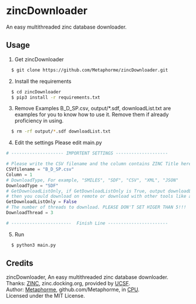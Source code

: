 # zincDownloader
An easy multithreaded zinc database downloader.

## Usage
1. Get zincDownloader  

```bash
  $ git clone https://github.com/Metaphorme/zincDownloader.git
```

2. Install the requirements
```bash
  $ cd zincDownloader
  $ pip3 install -r requirements.txt
```

3. Remove Examples
  B_D_SP.csv, output/*.sdf, downloadList.txt are examples for you to know how to use it.
  Remove them if already proficiency in using.
```bash
  $ rm -rf output/*.sdf downloadList.txt
```

4. Edit the settings
  Please edit main.py
```python
# -------------------- IMPORTENT SETTINGS --------------------

# Please write the CSV filename and the column contains ZINC Title here
CSVfilename = "B_D_SP.csv"
Column = 1
# DownloadType, For example, "SMILES", "SDF", "CSV", "XML", "JSON"
DownloadType = "SDF"
# GetDownloadListOnly, if GetDownloadListOnly is True, output downloadList.txt only,
# then you could download on remote or download with other tools like aria2.
GetDownloadListOnly = False
# The number of threads to download. PLEASE DON'T SET HIGER THAN 5!!!
DownloadThread = 3

# -----------------------  Finish Line -----------------------
```

5. Run
```bash
  $ python3 main.py
```

## Credits
zincDownloader, An easy multithreaded zinc database downloader.  
Thanks: [ZINC](https://zinc.docking.org/), zinc.docking.org, provided by [UCSF](https://pharmchem.ucsf.edu/).  
Author: [Metaphorme](https://blog.metaphorme.net/), github.com/Metaphorme, in [CPU](https://www.cpu.edu.cn/).  
Licensed under the MIT License.  
